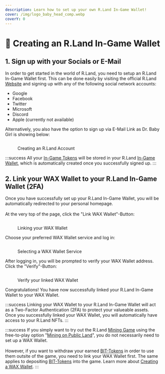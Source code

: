 ```yaml
---
description: Learn how to set up your own R.Land In-Game Wallet!
cover: /img/logo_baby_head_comp.webp
coverY: 0
---
```


# 👋 Creating an R.Land In-Game Wallet

## 1. Sign up with your Socials or E-Mail

In order to get started in the world of R.Land, you need to setup an R.Land In-Game Wallet first. This can be done easily by visiting the official R.Land [Website](https://play.r.land/mine) and signing up with any of the following social network accounts:

* Google
* Facebook&#x20;
* Twitter&#x20;
* Microsoft
* Discord
* Apple (currently not available)

Alternatively, you also have the option to sign up via E-Mail Link as Dr. Baby Girl is showing below:

<figure><img src="/img/Login Social_comp.png" alt="" /><figcaption><p>Creating an R.Land Account</p></figcaption></figure>

:::success
All your [In-Game Tokens](/tokenomics/in-game-tokens/) will be stored in your R.Land [In-Game Wallet](r.land-in-game-wallet-vs.-wax-wallet), which is automatically created once you successfully signed up.
:::

## 2. Link your WAX Wallet to your R.Land In-Game Wallet (2FA)

Once you have successfully set up your R.Land In-Game Wallet, you will be automatically redirected to your personal homepage. \
\
At the very top of the page, click the "Link WAX Wallet"-Button:&#x20;

<figure><img src="/img/homepage_comp.png" alt="" /><figcaption><p>Linking your WAX Wallet</p></figcaption></figure>

Choose your preferred WAX Wallet service and log in:

<figure><img src="/img/choose wallet.png" alt="" /><figcaption><p>Selecting a WAX Wallet Service</p></figcaption></figure>

After logging in, you will be prompted to verify your WAX Wallet address. Click the "Verify"-Button:

<figure><img src="/img/verify.PNG" alt="" /><figcaption><p>Verify your linked WAX Wallet</p></figcaption></figure>

Congratulations! You have now successfully linked your R.Land In-Game Wallet to your WAX Wallet.

:::success
Linking your WAX Wallet to your R.Land In-Game Wallet will act as a Two-Factor Authentication (2FA) to protect your valueable assets. Once you successfully linked your WAX Wallet, you will automatically have access to your R.Land NFTs.
:::

:::success
If you simply want to try out the R.Land [Mining Game](/gaming/r.land-mining-game/) using the free-to-play option "[Mining on Public Land](/gaming/r.land-mining-game/public-mining-free-to-play)", you do not necessarily need to set up a WAX Wallet. \
\
However, if you want to withdraw your earned [BIT-Tokens](/tokenomics/bit-token) in order to use them outsite of the game, you need to link your WAX Wallet first. The same applies to depositing [BIT-Tokens](/tokenomics/bit-token) into the game. Learn more about [Creating a WAX Wallet](creating-a-wax-wallet.md).
:::
